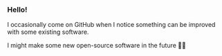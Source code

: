 ### Hello!

I occasionally come on GitHub when I notice something can be improved with some existing software.

I might make some new open-source software in the future 🤞🏽
